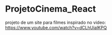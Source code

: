 # ProjetoCinema_React
projeto de um site para filmes inspirado no video: https://www.youtube.com/watch?v=dCLhUialKPQ
